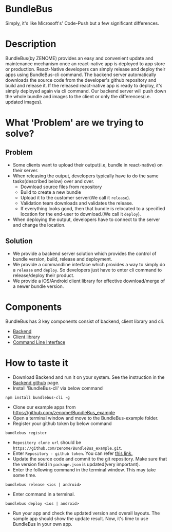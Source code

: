 # BundleBus
Simply, it's like Microsoft's' Code-Push but a few significant differences.

# Description
BundleBus(by ZENOME) provides an easy and convenient update and maintenance mechanism once an react-native app is deployed to app store or production.
React-Native developers can simply release and deploy their apps using BundleBus-cli command. The backend server automatically downloads the source code from the developer's github repository and build and release it. If the released react-native app is ready to deploy, it's simply deployed again via cli command. Our backend server will push down the whole bundle and images to the client or only the differences(i.e. updated images).

# What 'Problem' are we trying to solve?
## Problem
- Some clients want to upload their output(i.e, bundle in react-native) on their server.
- When releasing the output, developers typically have to do the same tasks(described below) over and over.
  - Download source files from repository
  - Build to create a new bundle
  - Upload it to the customer server(We call it `release`).
  - Validation team downloads and validates the release.
  - If everything looks good, then that bundle is relocated to a specified location for the end-user to download.(We call it `deploy`).
- When deploying the output, developers have to connect to the server and change the location.

## Solution
- We provide a backend server solution which provides the control of bundle version, build, release and deployment.
- We provide a commandline interface which provides a way to simply do a `release` and `deploy`. So developers just have to enter cli command to release/deploy their product.
- We provide a iOS/Android client library for effective download/merge of a newer bundle version.

# Components
BundleBus has 3 key components consist of backend, client library and cli.
- [Backend](https://github.com/zenome/BundleBus_backend)
- [Client library](https://github.com/zenome/BundleBus_client)
- [Command Line Interface](https://github.com/zenome/BundleBus-cli)

# How to taste it
- Download Backend and run it on your system. See the instruction in the [Backend github](https://github.com/zenome/BundleBus_backend) page.
- Install 'BundleBus-cli' via below command
~~~~
npm install bundlebus-cli -g
~~~~
- Clone our example apps from https://github.com/zenome/BundleBus_example
- Open a terminal window and move to the BundleBus-example folder.
- Register your github token by below command
~~~~
bundlebus register
~~~~
  - `Repository clone url` should be `https://github.com/zenome/BundleBus_example.git`.
  - Enter `Repository - github token`. You can refer [this link.](https://help.github.com/articles/creating-an-access-token-for-command-line-use/)
- Update the source code and commit to the git repository. Make sure that the version field in `package.json` is updated(very important).
- Enter the following command in the terminal window. This may take some time.
~~~~
bundlebus release <ios | android>
~~~~
- Enter command in a terminal.
~~~~
bundlebus deploy <ios | android>
~~~~
- Run your app and check the updated version and overall layouts. The sample app should show the update result. Now, it's time to use BundleBus in your own app.
